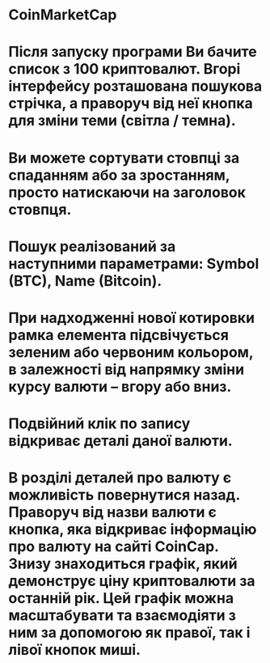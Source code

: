 # CoinMarketCap

# Після запуску програми Ви бачите список з 100 криптовалют. Вгорі інтерфейсу розташована пошукова стрічка, а праворуч від неї кнопка для зміни теми (світла / темна).

# Ви можете сортувати стовпці за спаданням або за зростанням, просто натискаючи на заголовок стовпця.

# Пошук реалізований за наступними параметрами: Symbol (BTC), Name (Bitcoin).

# При надходженні нової котировки рамка елемента підсвічується зеленим або червоним кольором, в залежності від напрямку зміни курсу валюти – вгору або вниз.

# Подвійний клік по запису відкриває деталі даної валюти.

# В розділі деталей про валюту є можливість повернутися назад. Праворуч від назви валюти є кнопка, яка відкриває інформацію про валюту на сайті CoinCap. Знизу знаходиться графік, який демонструє ціну криптовалюти за останній рік. Цей графік можна масштабувати та взаємодіяти з ним за допомогою як правої, так і лівої кнопок миші.
